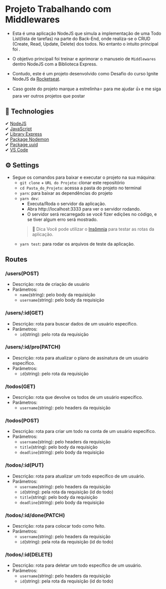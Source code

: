 # Projeto Trabalhando com Middlewares
* Esta é uma aplicação NodeJS que simula a implementação de uma Todo List(lista de tarefas) na parte do Back-End, onde realiza-se o CRUD (Create, Read, Update, Delete) dos todos. No entanto o intuito principal foi .

* O objetivo principail foi treinar e aprimorar o manuseio de `Middlewares` dentro NodeJS com a Biblioteca Express.

* Contudo, este é um projeto desenvolvido como Desafio do curso Ignite NodeJS da [Rocketseat](https://www.rocketseat.com.br/).

* Caso goste do projeto marque a estrelinha⭐ para me ajudar 👍 e me siga para ver outros projetos que postar

## 🚀 Technologies
✔ [NodeJS](https://nodejs.org/en/)
<br>
✔ [JavaScript](https://www.javascript.com/)
<br>
✔ [Library Express](https://expressjs.com/)
<br>
✔ [Package Nodemon](https://www.npmjs.com/package/nodemon)
<br>
✔ [Package uuid](https://www.npmjs.com/package/uuid)
<br>
✔ [VS Code](https://code.visualstudio.com/)


## ⚙ Settings
* Segue os comandos para baixar e executar o projeto na sua máquina:
    - `git clone` + `URL do Projeto`: clonar este repositório
    - `cd Pasta_do_Projeto`: acessa a pasta do projeto no terminal
    - `yarn`: para baixar as dependências do projeto
    - `yarn dev`:
        * Executa/Roda o servidor da aplicação.
        * Abra http://localhost:3333 para ver o servidor rodando.
        * O servidor será recarregado se você fizer edições no código, e se tiver algum erro será mostrado.
        > 🚨 Dica
        > Você pode utilizar o [Insômnia](https://insomnia.rest/download) para testar as rotas da aplicação.
    - `yarn test`: para rodar os arquivos de teste da aplicação.


## Routes

### /users(POST)
* Descrição: rota de criação de usuário
* Parâmetros:
    - `name`(string): pelo body da requisição
    - `username`(string): pelo body da requisição

### /users/:id(GET)
* Descrição: rota para buscar dados de um usuário específico.
* Parâmetros:
    - `id`(string): pelo rota da requisição

### /users/:id/pro(PATCH)
* Descrição: rota para atualizar o plano de assinatura de um usuário específico.
* Parâmetros:
    - `id`(string): pelo rota da requisição

### /todos(GET)
* Descrição: rota que devolve os todos de um usuário específico.
* Parâmetros:
    - `username`(string): pelo headers da requisição

### /todos(POST)
* Descrição: rota para criar um todo na conta de um usuário específico.
* Parâmetros:
    - `username`(string): pelo headers da requisição
    - `title`(string): pelo body da requisição
    - `deadline`(string): pelo body da requisição

### /todos/:id(PUT)
* Descrição: rota para atualizar um todo específico de um usuário.
* Parâmetros:
    - `username`(string): pelo headers da requisição
    - `id`(string): pela rota da requisição (id do todo)
    - `title`(string): pelo body da requisição
    - `deadline`(string): pelo body da requisição

### /todos/:id/done(PATCH)
* Descrição: rota para colocar todo como feito.
* Parâmetros:
    - `username`(string): pelo headers da requisição
    - `id`(string): pela rota da requisição (id do todo)

### /todos/:id(DELETE)
* Descrição: rota para deletar um todo específico de um usuário.
* Parâmetros:
    - `username`(string): pelo headers da requisição
    - `id`(string): pela rota da requisição (id do todo)

